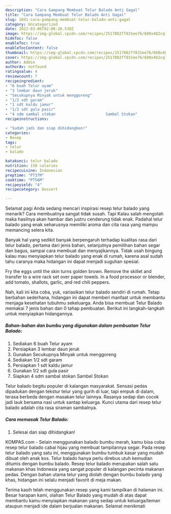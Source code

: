 ```yaml
---
description: "Cara Gampang Membuat Telur Balado Anti Gagal"
title: "Cara Gampang Membuat Telur Balado Anti Gagal"
slug: 1041-cara-gampang-membuat-telur-balado-anti-gagal
category: Uncategorized
date: 2022-03-06T02:08:26.530Z
image: https://img-global.cpcdn.com/recipes/2517082ff831ee76/680x482cq70/telur-balado-foto-resep-utama.jpg
hideToc: false
enableToc: true
enableTocContent: false
thumbnail: https://img-global.cpcdn.com/recipes/2517082ff831ee76/680x482cq70/telur-balado-foto-resep-utama.jpg
cover: https://img-global.cpcdn.com/recipes/2517082ff831ee76/680x482cq70/telur-balado-foto-resep-utama.jpg
author: Admin
authorAv: notfound
ratingvalue: 4
reviewcount: 7
recipeingredient:
- "6 buah Telur ayam"
- "3 lembar daun jeruk"
- "Secukupnya Minyak untuk menggoreng"
- "1/2 sdt garam"
- "1 sdt kaldu jamur"
- "1/2 sdt gula pasir"
- "4 sdm sambal stokan                      Sambel Stokan"
recipeinstructions:

- "Sudah jadi dan siap dihidangkan!"
categories:
- Resep
tags:
- telur
- balado

katakunci: telur balado 
nutrition: 150 calories
recipecuisine: Indonesian
preptime: "PT37M"
cooktime: "PT56M"
recipeyield: "4"
recipecategory: Dessert

---
```



Selamat pagi Anda sedang mencari inspirasi resep telur balado yang menarik? Cara membuatnya sangat tidak susah. Tapi Kalau salah mengolah maka hasilnya akan hambar dan justru cenderung tidak enak. Padahal telur balado yang enak seharusnya memiliki aroma dan cita rasa yang mampu memancing selera kita.


Banyak hal yang sedikit banyak berpengaruh terhadap kualitas rasa dari telur balado, pertama dari jenis bahan, selanjutnya pemilihan bahan segar dan bagus, sampai cara membuat dan menyajikannya. Tidak usah bingung kalau mau menyiapkan telur balado yang enak di rumah, karena asal sudah tahu caranya maka hidangan ini dapat menjadi suguhan spesial.

Fry the eggs until the skin turns golden brown. Remove the skillet and transfer to a wire rack set over paper towels. In a food processor or blender, add tomato, shallots, garlic, and red chili peppers.


Nah, kali ini kita coba, yuk, variasikan telur balado sendiri di rumah. Tetap berbahan sederhana, hidangan ini dapat memberi manfaat untuk membantu menjaga kesehatan tubuhmu sekeluarga. Anda bisa membuat Telur Balado memakai 7 jenis bahan dan 0 tahap pembuatan. Berikut ini langkah-langkah untuk menyiapkan hidangannya.

<!--inarticleads1-->

##### Bahan-bahan dan bumbu yang digunakan dalam pembuatan Telur Balado:

1. Sediakan 6 buah Telur ayam
1. Persiapkan 3 lembar daun jeruk
1. Gunakan Secukupnya Minyak untuk menggoreng
1. Sediakan 1/2 sdt garam
1. Persiapkan 1 sdt kaldu jamur
1. Gunakan 1/2 sdt gula pasir
1. Siapkan 4 sdm sambal stokan                      Sambel Stokan


Telur balado begitu populer di kalangan masyarakat. Sensasi pedas dipadukan dengan tekstur telur yang gurih di luar, tapi empuk di dalam, terasa berbeda dengan masakan telur lainnya. Rasanya sedap dan cocok jadi lauk bersama nasi untuk santap keluarga. Kunci utama dari resep telur balado adalah cita rasa siraman sambalnya. 

<!--inarticleads2-->

##### Cara memasak Telur Balado:


1. Selesai dan siap dihidangkan!

KOMPAS.com - Selain menggunakan balado bumbu merah, kamu bisa coba resep telur balado cabai hijau yang membuat tampilannya segar. Pada resep telur balado yang satu ini, menggunakan bumbu tumbuk kasar yang mudah dibuat oleh anak kos. Telur balado hanya perlu direbus utuh kemudian ditumis dengan bumbu balado. Resep telur balado merupakan salah satu makanan khas Indonesia yang sangat populer di kalangan pecinta makanan pedas. Dengan bahan utama telur yang diolah dengan bumbu balado yang khas, hidangan ini selalu menjadi favorit di meja makan. 

Terima kasih telah menggunakan resep yang kami tampilkan di halaman ini. Besar harapan kami, olahan Telur Balado yang mudah di atas dapat membantu kamu menyiapkan makanan yang sedap untuk keluarga/teman ataupun menjadi ide dalam berjualan makanan. Selamat menikmati
